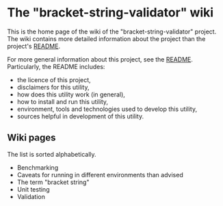 # The "bracket-string-validator" wiki

This is the home page of the wiki of the "bracket-string-validator" project. The wiki contains more detailed information about the project than the project's [README](https://github.com/silvuss/silvuss-bracket-string-validator/blob/master/README.md).

For more general information about this project, see the [README](https://github.com/silvuss/silvuss-bracket-string-validator/blob/master/README.md). Particularly, the README includes:
- the licence of this project,
- disclaimers for this utility,
- how does this utility work (in general),
- how to install and run this utility,
- environment, tools and technologies used to develop this utility,
- sources helpful in development of this utility.

## Wiki pages

The list is sorted alphabetically.

- Benchmarking
- Caveats for running in different environments than advised
- The term "bracket string"
- Unit testing
- Validation